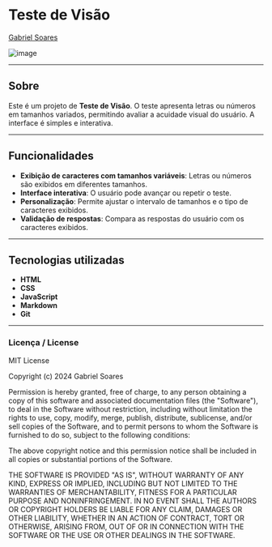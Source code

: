 # Teste de Visão

[Gabriel Soares](https://www.linkedin.com/in/gabriel-soares-3098782b0/)

![image](https://github.com/user-attachments/assets/d5b08e0e-cebf-44f8-b3f1-8157538df15f)

--- 

## Sobre
Este é um projeto de **Teste de Visão**. O teste apresenta letras ou números em tamanhos variados, permitindo avaliar a acuidade visual do usuário. A interface é simples e interativa.

---

## Funcionalidades
- **Exibição de caracteres com tamanhos variáveis**: Letras ou números são exibidos em diferentes tamanhos.
- **Interface interativa**: O usuário pode avançar ou repetir o teste.
- **Personalização**: Permite ajustar o intervalo de tamanhos e o tipo de caracteres exibidos.
- **Validação de respostas**: Compara as respostas do usuário com os caracteres exibidos.

---

## Tecnologias utilizadas
- **HTML**
- **CSS**
- **JavaScript**
- **Markdown**
- **Git**

---

### Licença / License

MIT License

Copyright (c) 2024 Gabriel Soares 

Permission is hereby granted, free of charge, to any person obtaining a copy
of this software and associated documentation files (the "Software"), to deal
in the Software without restriction, including without limitation the rights
to use, copy, modify, merge, publish, distribute, sublicense, and/or sell
copies of the Software, and to permit persons to whom the Software is
furnished to do so, subject to the following conditions:

The above copyright notice and this permission notice shall be included in all
copies or substantial portions of the Software.

THE SOFTWARE IS PROVIDED "AS IS", WITHOUT WARRANTY OF ANY KIND, EXPRESS OR
IMPLIED, INCLUDING BUT NOT LIMITED TO THE WARRANTIES OF MERCHANTABILITY,
FITNESS FOR A PARTICULAR PURPOSE AND NONINFRINGEMENT. IN NO EVENT SHALL THE
AUTHORS OR COPYRIGHT HOLDERS BE LIABLE FOR ANY CLAIM, DAMAGES OR OTHER
LIABILITY, WHETHER IN AN ACTION OF CONTRACT, TORT OR OTHERWISE, ARISING FROM,
OUT OF OR IN CONNECTION WITH THE SOFTWARE OR THE USE OR OTHER DEALINGS IN THE
SOFTWARE.

